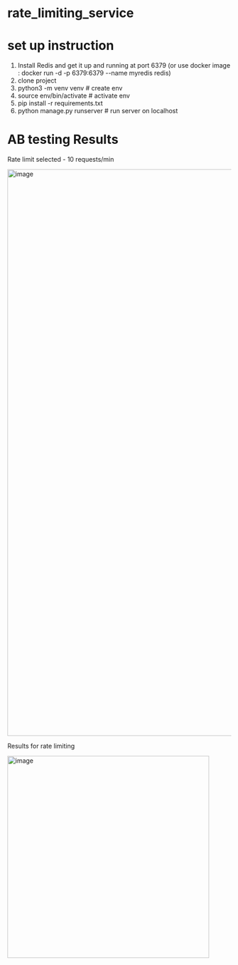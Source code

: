 # rate_limiting_service

# set up instruction

1. Install Redis and get it up and running at port 6379 (or use docker image : docker run -d -p 6379:6379 --name myredis redis)
2. clone project
3. python3 -m venv venv # create env
4. source env/bin/activate # activate env
5. pip install -r requirements.txt
6. python manage.py runserver # run server on localhost   
  

# AB testing Results

Rate limit selected - 10 requests/min

<img width="1273" alt="image" src="https://github.com/ritesshhh/rate_limiting_service/assets/25322700/7add5ff6-6d4b-4bbf-ab82-0adb9e4db4e8">

Results for rate limiting

<img width="454" alt="image" src="https://github.com/ritesshhh/rate_limiting_service/assets/25322700/ea41db86-7b98-4c4a-8002-2ca535de8b0d">
